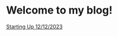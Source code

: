 <main>

<h1> Welcome to my blog! </h1>

<p> <a href="_posts/2023-12-12-Starting-Up.md"> Starting Up 12/12/2023 </a> </p>
  
</main>
